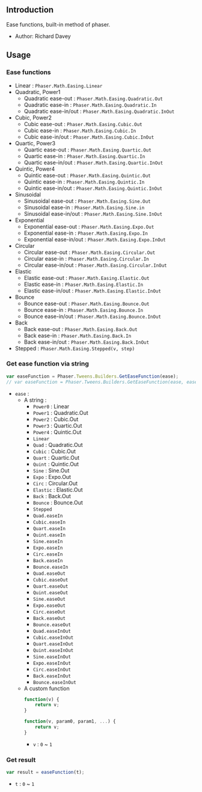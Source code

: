 ## Introduction

Ease functions, built-in method of phaser.

- Author: Richard Davey

## Usage

### Ease functions

- Linear : `Phaser.Math.Easing.Linear`
- Quadratic, Power1
    - Quadratic ease-out : `Phaser.Math.Easing.Quadratic.Out`
    - Quadratic ease-in : `Phaser.Math.Easing.Quadratic.In`
    - Quadratic ease-in/out : `Phaser.Math.Easing.Quadratic.InOut`
- Cubic, Power2
    - Cubic ease-out : `Phaser.Math.Easing.Cubic.Out`
    - Cubic ease-in : `Phaser.Math.Easing.Cubic.In`
    - Cubic ease-in/out : `Phaser.Math.Easing.Cubic.InOut`
- Quartic, Power3
    - Quartic ease-out : `Phaser.Math.Easing.Quartic.Out`
    - Quartic ease-in : `Phaser.Math.Easing.Quartic.In`
    - Quartic ease-in/out : `Phaser.Math.Easing.Quartic.InOut`
- Quintic, Power4
    - Quintic ease-out : `Phaser.Math.Easing.Quintic.Out`
    - Quintic ease-in : `Phaser.Math.Easing.Quintic.In`
    - Quintic ease-in/out : `Phaser.Math.Easing.Quintic.InOut`
- Sinusoidal
    - Sinusoidal ease-out : `Phaser.Math.Easing.Sine.Out`
    - Sinusoidal ease-in : `Phaser.Math.Easing.Sine.in`
    - Sinusoidal ease-in/out : `Phaser.Math.Easing.Sine.InOut`
- Exponential
    - Exponential ease-out : `Phaser.Math.Easing.Expo.Out`
    - Exponential ease-in : `Phaser.Math.Easing.Expo.In`
    - Exponential ease-in/out : `Phaser.Math.Easing.Expo.InOut`
- Circular
    - Circular ease-out : `Phaser.Math.Easing.Circular.Out`
    - Circular ease-in : `Phaser.Math.Easing.Circular.In`
    - Circular ease-in/out : `Phaser.Math.Easing.Circular.InOut`
- Elastic
    - Elastic ease-out : `Phaser.Math.Easing.Elastic.Out`
    - Elastic ease-in : `Phaser.Math.Easing.Elastic.In`
    - Elastic ease-in/out : `Phaser.Math.Easing.Elastic.InOut`
- Bounce
    - Bounce ease-out : `Phaser.Math.Easing.Bounce.Out`
    - Bounce ease-in : `Phaser.Math.Easing.Bounce.In`
    - Bounce ease-in/out : `Phaser.Math.Easing.Bounce.InOut`
- Back
    - Back ease-out : `Phaser.Math.Easing.Back.Out`
    - Back ease-in : `Phaser.Math.Easing.Back.In`
    - Back ease-in/out : `Phaser.Math.Easing.Back.InOut`
- Stepped : `Phaser.Math.Easing.Stepped(v, step)`

### Get ease function via string

```javascript
var easeFunction = Phaser.Tweens.Builders.GetEaseFunction(ease);
// var easeFunction = Phaser.Tweens.Builders.GetEaseFunction(ease, easeParams);
```

- `ease` : 
    - A string : 
        - `Power0` : Linear
        - `Power1` : Quadratic.Out
        - `Power2` : Cubic.Out
        - `Power3` : Quartic.Out
        - `Power4` : Quintic.Out
        - `Linear`
        - `Quad` : Quadratic.Out
        - `Cubic` : Cubic.Out
        - `Quart` : Quartic.Out
        - `Quint` : Quintic.Out
        - `Sine` : Sine.Out
        - `Expo` : Expo.Out
        - `Circ` : Circular.Out
        - `Elastic` : Elastic.Out
        - `Back` : Back.Out
        - `Bounce` : Bounce.Out
        - `Stepped`
        - `Quad.easeIn`
        - `Cubic.easeIn`
        - `Quart.easeIn`
        - `Quint.easeIn`
        - `Sine.easeIn`
        - `Expo.easeIn`
        - `Circ.easeIn`
        - `Back.easeIn`
        - `Bounce.easeIn`
        - `Quad.easeOut`
        - `Cubic.easeOut`
        - `Quart.easeOut`
        - `Quint.easeOut`
        - `Sine.easeOut`
        - `Expo.easeOut`
        - `Circ.easeOut`
        - `Back.easeOut`
        - `Bounce.easeOut`
        - `Quad.easeInOut`
        - `Cubic.easeInOut`
        - `Quart.easeInOut`
        - `Quint.easeInOut`
        - `Sine.easeInOut`
        - `Expo.easeInOut`
        - `Circ.easeInOut`
        - `Back.easeInOut`
        - `Bounce.easeInOut`
    - A custom function
        ```javascript
        function(v) {
            return v;
        }
        ```
        ```javascript
        function(v, param0, param1, ...) {
            return v;
        }
        ```
        - `v` : `0` ~ `1`

### Get result

```javascript
var result = easeFunction(t);
```

- `t` : `0` ~ `1`